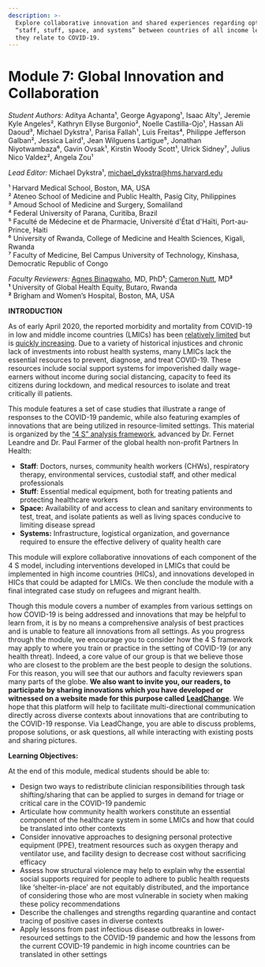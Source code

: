 ```yaml
---
description: >-
  Explore collaborative innovation and shared experiences regarding optimizing
  “staff, stuff, space, and systems” between countries of all income levels as
  they relate to COVID-19.
---
```


# Module 7: Global Innovation and Collaboration

_Student Authors:_ Aditya Achanta¹, George Agyapong¹, Isaac Alty¹, Jeremie Kyle Angeles², Kathryn Ellyse Burgonio², Noelle Castilla-Ojo¹, Hassan Ali Daoud³, Michael Dykstra¹, Parisa Fallah¹, Luis Freitas⁴, Philippe Jefferson Galban², Jessica Laird¹, Jean Wilguens Lartigue⁵, Jonathan Niyotwambaza⁶, Gavin Ovsak¹, Kirstin Woody Scott¹, Ulrick Sidney⁷, Julius Nico Valdez², Angela Zou¹

_Lead Editor:_ Michael Dykstra¹, [michael\_dykstra@hms.harvard.edu](mailto:michael_dykstra@hms.harvard.edu)

¹ Harvard Medical School, Boston, MA, USA  
² Ateneo School of Medicine and Public Health, Pasig City, Philippines  
³ Amoud School of Medicine and Surgery, Somaliland  
⁴ Federal University of Parana, Curitiba, Brazil   
⁵ Faculté de Médecine et de Pharmacie, Université d'État d'Haïti, Port-au-Prince, Haiti  
⁶ University of Rwanda, College of Medicine and Health Sciences, Kigali, Rwanda  
⁷ Faculty of Medicine, Bel Campus University of Technology, Kinshasa, Democratic Republic of Congo

_Faculty Reviewers:_ [Agne](https://ughe.org/meet-the-team/agnes-binagwaho/)[s Binagwaho](https://ughe.org/meet-the-team/agnes-binagwaho/), MD, PhD**¹**; [Cameron Nutt](https://connects.catalyst.harvard.edu/Profiles/display/Person/122757), MD**²  
¹** University of Global Health Equity, Butaro, Rwanda  
**²** Brigham and Women’s Hospital, Boston, MA, USA

**INTRODUCTION**

As of early April 2020, the reported morbidity and mortality from COVID-19 in low and middle income countries \(LMICs\) has been [relatively limited](https://www.bbc.com/news/world-africa-52058717) but is [quickly increasing](https://qz.com/africa/1827789/coronavirus-ghana-senegal-burkina-faso-shut-down/). Due to a variety of historical injustices and chronic lack of investments into robust health systems, many LMICs lack the essential resources to prevent, diagnose, and treat COVID-19. These resources include social support systems for impoverished daily wage-earners without income during social distancing, capacity to feed its citizens during lockdown, and medical resources to isolate and treat critically ill patients.

This module features a set of case studies that illustrate a range of responses to the COVID-19 pandemic, while also featuring examples of innovations that are being utilized in resource-limited settings. This material is organized by the [“4 S” analysis framework](https://www.globalhealthnow.org/2017-11/paul-farmer-remember-4-ss), advanced by Dr. Fernet Leandre and Dr. Paul Farmer of the global health non-profit Partners In Health:

* **Staff**: Doctors, nurses, community health workers \(CHWs\), respiratory therapy, environmental services, custodial staff, and other medical professionals
* **Stuff**: Essential medical equipment, both for treating patients and protecting healthcare workers
* **Space:** Availability of and access to clean and sanitary environments to test, treat, and isolate patients as well as living spaces conducive to limiting disease spread
* **Systems:** Infrastructure, logistical organization, and governance required to ensure the effective delivery of quality health care

This module will explore collaborative innovations of each component of the 4 S model, including interventions developed in LMICs that could be implemented in high income countries \(HICs\), and innovations developed in HICs that could be adapted for LMICs. We then conclude the module with a final integrated case study on refugees and migrant health.

Though this module covers a number of examples from various settings on how COVID-19 is being addressed and innovations that may be helpful to learn from, it is by no means a comprehensive analysis of best practices and is unable to feature all innovations from all settings. As you progress through the module, we encourage you to consider how the 4 S framework may apply to where you train or practice in the setting of COVID-19 \(or any health threat\). Indeed, a core value of our group is that we believe those who are closest to the problem are the best people to design the solutions. For this reason, you will see that our authors and faculty reviewers span many parts of the globe. **We also want to invite you, our readers, to participate by sharing innovations which you have developed or witnessed on a website made for this purpose called** [**LeadChange**](http://leadchange.herokuapp.com/c1289?tab=activity#). We hope that this platform will help to facilitate multi-directional communication directly across diverse contexts about innovations that are contributing to the COVID-19 response. Via LeadChange, you are able to discuss problems, propose solutions, or ask questions, all while interacting with existing posts and sharing pictures.

**Learning Objectives:**

At the end of this module, medical students should be able to:

* Design two ways to redistribute clinician responsibilities through task shifting/sharing that can be applied to surges in demand for triage or critical care in the COVID-19 pandemic
* Articulate how community health workers constitute an essential component of the healthcare system in some LMICs and how that could be translated into other contexts
* Consider innovative approaches to designing personal protective equipment \(PPE\), treatment resources such as oxygen therapy and ventilator use, and facility design to decrease cost without sacrificing efficacy
* Assess how structural violence may help to explain why the essential social supports required for people to adhere to public health requests like ‘shelter-in-place’ are not equitably distributed, and the importance of considering those who are most vulnerable in society when making these policy recommendations
* Describe the challenges and strengths regarding quarantine and contact tracing of positive cases in diverse contexts
* Apply lessons from past infectious disease outbreaks in lower-resourced settings to the COVID-19 pandemic and how the lessons from the current COVID-19 pandemic in high income countries can be translated in other settings



